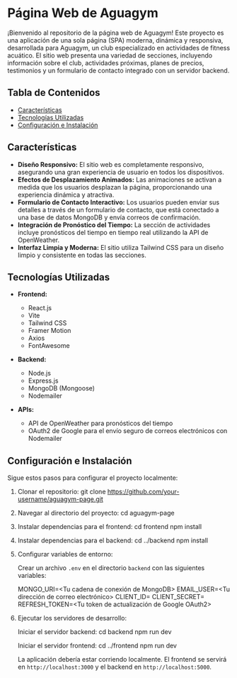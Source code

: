 # Página Web de Aguagym

¡Bienvenido al repositorio de la página web de Aguagym! Este proyecto es una aplicación de una sola página (SPA) moderna, dinámica y responsiva, desarrollada para Aguagym, un club especializado en actividades de fitness acuático. El sitio web presenta una variedad de secciones, incluyendo información sobre el club, actividades próximas, planes de precios, testimonios y un formulario de contacto integrado con un servidor backend.

## Tabla de Contenidos

- [Características](#características)
- [Tecnologías Utilizadas](#tecnologías-utilizadas)
- [Configuración e Instalación](#configuración-e-instalación)

## Características

- **Diseño Responsivo:** El sitio web es completamente responsivo, asegurando una gran experiencia de usuario en todos los dispositivos.
- **Efectos de Desplazamiento Animados:** Las animaciones se activan a medida que los usuarios desplazan la página, proporcionando una experiencia dinámica y atractiva.
- **Formulario de Contacto Interactivo:** Los usuarios pueden enviar sus detalles a través de un formulario de contacto, que está conectado a una base de datos MongoDB y envía correos de confirmación.
- **Integración de Pronóstico del Tiempo:** La sección de actividades incluye pronósticos del tiempo en tiempo real utilizando la API de OpenWeather.
- **Interfaz Limpia y Moderna:** El sitio utiliza Tailwind CSS para un diseño limpio y consistente en todas las secciones.

## Tecnologías Utilizadas

- **Frontend:**
  - React.js
  - Vite
  - Tailwind CSS
  - Framer Motion
  - Axios
  - FontAwesome

- **Backend:**
  - Node.js
  - Express.js
  - MongoDB (Mongoose)
  - Nodemailer

- **APIs:**
  - API de OpenWeather para pronósticos del tiempo
  - OAuth2 de Google para el envío seguro de correos electrónicos con Nodemailer

## Configuración e Instalación

Sigue estos pasos para configurar el proyecto localmente:

1. Clonar el repositorio:
   git clone https://github.com/your-username/aguagym-page.git

2. Navegar al directorio del proyecto:
   cd aguagym-page

3. Instalar dependencias para el frontend:
   cd frontend
   npm install

4. Instalar dependencias para el backend:
   cd ../backend
   npm install

5. Configurar variables de entorno:

   Crear un archivo `.env` en el directorio `backend` con las siguientes variables:

   MONGO_URI=<Tu cadena de conexión de MongoDB>
   EMAIL_USER=<Tu dirección de correo electrónico>
   CLIENT_ID=<Tu ID de cliente de Google OAuth2>
   CLIENT_SECRET=<Tu secreto de cliente de Google OAuth2>
   REFRESH_TOKEN=<Tu token de actualización de Google OAuth2>

6. Ejecutar los servidores de desarrollo:

   Iniciar el servidor backend:
   cd backend
   npm run dev

   Iniciar el servidor frontend:
   cd ../frontend
   npm run dev

   La aplicación debería estar corriendo localmente. El frontend se servirá en `http://localhost:3000` y el backend en `http://localhost:5000`.
